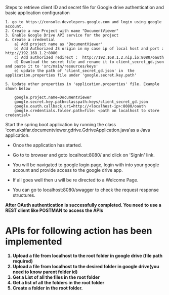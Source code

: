 Steps to retrieve client ID and secret file for Google drive authentication and basic application configuration 

	1. go to https://console.developers.google.com and login using google account.
	2. Create a new Project with name "DocumentViewer"
	3. Enable Google Drive API service for the project
	4. Create a credential
		a) Add project name as 'DocumentViewer'
		b) Add Authorized JS origin in my case ip of local host and port : http://192.168.1.2:8080
		c) Add authorized redirect :  http://192.168.1.2.nip.io:8080/oauth
		d) Download the secret file and rename it to client_secret_gd.json and paste it to 'src/main/resources/keys'
		e) update the path of 'client_secret_gd.json' in  the application.properties file under 'google.secret.key.path'
		
	5. Update other properties in 'application.properties' file. Example shown below
		
		google.project.name=DocumentViewer
		google.secret.key.path=classpath:keys/client_secret_gd.json
		google.oauth.callback.uri=http://<localhost-ip>:8080/oauth
		google.credentials.folder.path=file: <path on localhost to store credential>
		
 Start the spring boot application by running the class 'com.aksifar.documentviewer.gdrive.GdriveApplication.java'as a Java application.

- Once the application has started.
- Go to to browser and goto localhost:8080/ and click on 'SignIn' link.
- You will be navigated to google login page, login with into your google account and provide access to the google drive app.
- If all goes well then u will be re directed to a Welcome Page.

- You can go to localhost:8080/swagger to check the request response structures.

<b> After OAuth authentication is successfully completed. You need to use a REST client like POSTMAN to access the APIs <b>


APIs for following action has been implemented
==============================================
 1. Upload a file from localhost to the root folder in google drive (file path required)
 2. Upload a file from localhost to the desired folder in google drive(you need to know parent folder id)
 3. Get a List of all the files in the root folder
 4. Get a list of all the folders in the root folder
 5. Create a folder in the root folder. 
